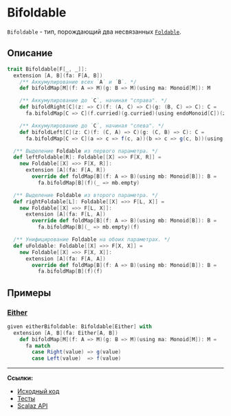 # Bifoldable

`Bifoldable` - тип, порождающий два несвязанных [`Foldable`](../monad/foldable).


## Описание

```scala
trait Bifoldable[F[_, _]]:
  extension [A, B](fa: F[A, B])
    /** Аккумулирование всех `A` и `B`. */
    def bifoldMap[M](f: A => M)(g: B => M)(using ma: Monoid[M]): M

    /** Аккумулирование до `C`, начиная "справа". */
    def bifoldRight[C](z: => C)(f: (A, C) => C)(g: (B, C) => C): C =
      fa.bifoldMap[C => C](f.curried)(g.curried)(using endoMonoid[C])(z)

    /** Аккумулирование до `C`, начиная "слева". */
    def bifoldLeft[C](z: C)(f: (C, A) => C)(g: (C, B) => C): C =
      fa.bifoldMap[C => C](a => c => f(c, a))(b => c => g(c, b))(using dual(endoMonoid[C]))(z)

  /** Выделение Foldable из первого параметра. */
  def leftFoldable[R]: Foldable[[X] =>> F[X, R]] =
    new Foldable[[X] =>> F[X, R]]:
      extension [A](fa: F[A, R])
        override def foldMap[B](f: A => B)(using mb: Monoid[B]): B =
          fa.bifoldMap[B](f)(_ => mb.empty)

  /** Выделение Foldable из второго параметра. */
  def rightFoldable[L]: Foldable[[X] =>> F[L, X]] =
    new Foldable[[X] =>> F[L, X]]:
      extension [A](fa: F[L, A])
        override def foldMap[B](f: A => B)(using mb: Monoid[B]): B =
          fa.bifoldMap[B](_ => mb.empty)(f)

  /** Унифицирование Foldable на обоих параметрах. */
  def uFoldable: Foldable[[X] =>> F[X, X]] =
    new Foldable[[X] =>> F[X, X]]:
      extension [A](fa: F[A, A])
        override def foldMap[B](f: A => B)(using mb: Monoid[B]): B =
          fa.bifoldMap[B](f)(f)
```

## Примеры

### [Either](../../docs/fp/handling-errors)

```scala
given eitherBifoldable: Bifoldable[Either] with
  extension [A, B](fa: Either[A, B])
    def bifoldMap[M](f: A => M)(g: B => M)(using ma: Monoid[M]): M =
      fa match
        case Right(value) => g(value)
        case Left(value)  => f(value)
```


---

**Ссылки:**

- [Исходный код](https://gitflic.ru/project/artemkorsakov/scalabook/blob?file=examples%2Fsrc%2Fmain%2Fscala%2Ftypeclass%2Fbifunctor%2FBifoldable.scala&plain=1)
- [Тесты](https://gitflic.ru/project/artemkorsakov/scalabook/blob?file=examples%2Fsrc%2Ftest%2Fscala%2Ftypeclass%2Fbifunctor%2FBifoldableSuite.scala&plain=1)
- [Scalaz API](https://javadoc.io/doc/org.scalaz/scalaz-core_3/7.3.6/scalaz/Bifoldable.html)
